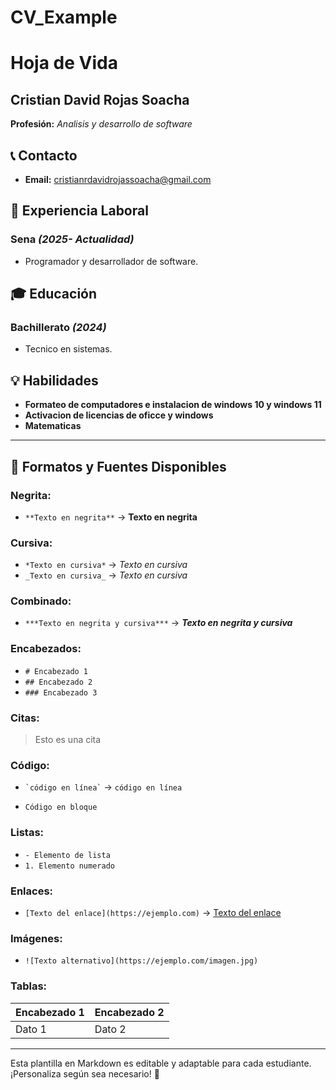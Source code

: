 # CV_Example
# Hoja de Vida

## Cristian David Rojas Soacha
**Profesión:** _Analisis y desarrollo de software_

## 📞 Contacto
- **Email:** [cristianrdavidrojassoacha@gmail.com](mailto:cristianrdavidrojassoacha@gmail.com)

## 🏢 Experiencia Laboral

### **Sena** _(2025- Actualidad)_
- Programador y desarrollador de software.

## 🎓 Educación
### **Bachillerato** _(2024)_
- Tecnico en sistemas.

## 💡 Habilidades
- **Formateo de computadores e instalacion de windows 10 y windows 11**
- **Activacion de licencias de oficce y windows**
- **Matematicas**

---

## 🎨 Formatos y Fuentes Disponibles

### **Negrita:**
- `**Texto en negrita**` → **Texto en negrita**

### **Cursiva:**
- `*Texto en cursiva*` → *Texto en cursiva*
- `_Texto en cursiva_` → _Texto en cursiva_

### **Combinado:**
- `***Texto en negrita y cursiva***` → ***Texto en negrita y cursiva***

### **Encabezados:**
- `# Encabezado 1`
- `## Encabezado 2`
- `### Encabezado 3`

### **Citas:**
> Esto es una cita

### **Código:**
- `` `código en línea` `` → `código en línea`
- ```
  Código en bloque
  ```

### **Listas:**
- `- Elemento de lista`
- `1. Elemento numerado`

### **Enlaces:**
- `[Texto del enlace](https://ejemplo.com)` → [Texto del enlace](https://ejemplo.com)

### **Imágenes:**
- `![Texto alternativo](https://ejemplo.com/imagen.jpg)`

### **Tablas:**
| Encabezado 1 | Encabezado 2 |
|-------------|-------------|
| Dato 1     | Dato 2      |

---

Esta plantilla en Markdown es editable y adaptable para cada estudiante. ¡Personaliza según sea necesario! 🎯

